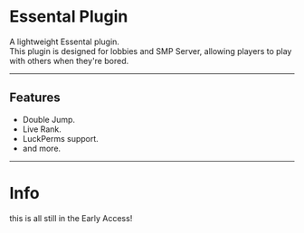 # Essental Plugin

A lightweight Essental plugin.  
This plugin is designed for lobbies and SMP Server, allowing players to play with others when they're bored.



---

## Features

- Double Jump.
- Live Rank.
- LuckPerms support.
- and more.

---

# Info

this is all still in the Early Access!
